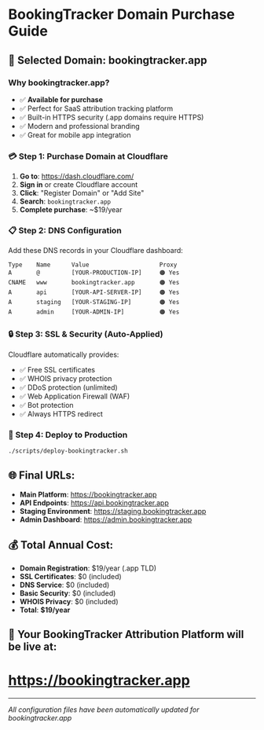 # BookingTracker Domain Purchase Guide

## 🎯 Selected Domain: bookingtracker.app

### Why bookingtracker.app?
- ✅ **Available for purchase**
- ✅ Perfect for SaaS attribution tracking platform
- ✅ Built-in HTTPS security (.app domains require HTTPS)
- ✅ Modern and professional branding
- ✅ Great for mobile app integration

### 💳 Step 1: Purchase Domain at Cloudflare
1. **Go to**: https://dash.cloudflare.com/
2. **Sign in** or create Cloudflare account
3. **Click**: "Register Domain" or "Add Site"
4. **Search**: `bookingtracker.app`
5. **Complete purchase**: ~$19/year

### 📋 Step 2: DNS Configuration
Add these DNS records in your Cloudflare dashboard:

```
Type    Name      Value                    Proxy
A       @         [YOUR-PRODUCTION-IP]     🟠 Yes
CNAME   www       bookingtracker.app       🟠 Yes
A       api       [YOUR-API-SERVER-IP]     🟠 Yes
A       staging   [YOUR-STAGING-IP]        🟠 Yes
A       admin     [YOUR-ADMIN-IP]          🟠 Yes
```

### 🔒 Step 3: SSL & Security (Auto-Applied)
Cloudflare automatically provides:
- ✅ Free SSL certificates
- ✅ WHOIS privacy protection
- ✅ DDoS protection (unlimited)
- ✅ Web Application Firewall (WAF)
- ✅ Bot protection
- ✅ Always HTTPS redirect

### 🚀 Step 4: Deploy to Production
```bash
./scripts/deploy-bookingtracker.sh
```

## 🌐 Final URLs:
- **Main Platform**: https://bookingtracker.app
- **API Endpoints**: https://api.bookingtracker.app
- **Staging Environment**: https://staging.bookingtracker.app
- **Admin Dashboard**: https://admin.bookingtracker.app

## 💰 Total Annual Cost:
- **Domain Registration**: $19/year (.app TLD)
- **SSL Certificates**: $0 (included)
- **DNS Service**: $0 (included)
- **Basic Security**: $0 (included)
- **WHOIS Privacy**: $0 (included)
- **Total**: **$19/year**

## 🎉 Your BookingTracker Attribution Platform will be live at:
# https://bookingtracker.app

---
*All configuration files have been automatically updated for bookingtracker.app*
